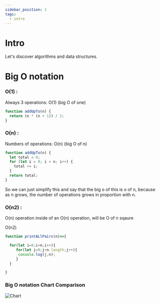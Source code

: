 ```yaml
---
sidebar_position: 1
tags:
  - intro
---
```


# Intro

Let's discover algorithms and data structures.

# Big O notation

### O(1) :

Always 3 operations: O(1) (big O of one)

```javascript
function addUpTo(n) {
  return (n * (n + 1)) / 2;
}
```

### O(n) :

Numbers of operations: O(n) (big O of n)

```javascript
function addUpTo(n) {
  let total = 0;
  for (let i = 0; i < n; i++) {
    total += i;
  }
  return total;
}
```

So we can just simplify this and say that the big o of this is o of n, because as n grows, the number of operations grows in proportion with n.

### O(n2) :

O(n) operation inside of an O(n) operation, will be O of n sqaure

O(n2)

```javascript
function printALlPairs(n)=>{

  for(let i=0;i<n;i++){
     for(let j=0;j<n.length;j++){
      console.log(j,n);
     }
  }

}

```

### Big O notation Chart Comparison

![Chart](https://miro.medium.com/max/1400/1*yiyfZodqXNwMouC0-B0Wlg.png)

